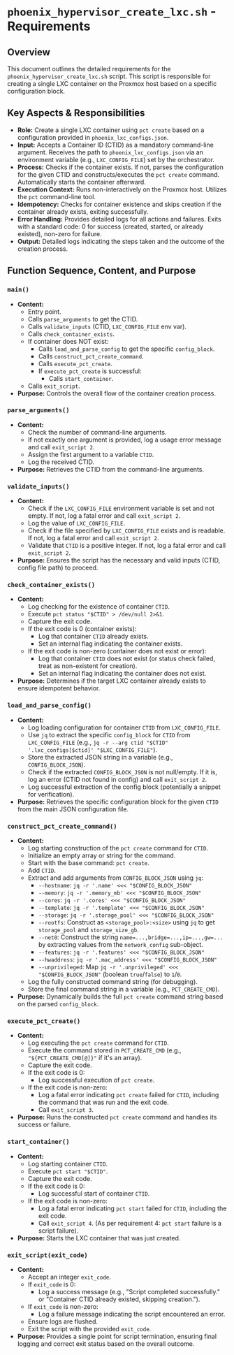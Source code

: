 # `phoenix_hypervisor_create_lxc.sh` - Requirements

## Overview

This document outlines the detailed requirements for the `phoenix_hypervisor_create_lxc.sh` script. This script is responsible for creating a single LXC container on the Proxmox host based on a specific configuration block.

## Key Aspects & Responsibilities

*   **Role:** Create a single LXC container using `pct create` based on a configuration provided in `phoenix_lxc_configs.json`.
*   **Input:** Accepts a Container ID (CTID) as a mandatory command-line argument. Receives the path to `phoenix_lxc_configs.json` via an environment variable (e.g., `LXC_CONFIG_FILE`) set by the orchestrator.
*   **Process:** Checks if the container exists. If not, parses the configuration for the given CTID and constructs/executes the `pct create` command. Automatically starts the container afterward.
*   **Execution Context:** Runs non-interactively on the Proxmox host. Utilizes the `pct` command-line tool.
*   **Idempotency:** Checks for container existence and skips creation if the container already exists, exiting successfully.
*   **Error Handling:** Provides detailed logs for all actions and failures. Exits with a standard code: 0 for success (created, started, or already existed), non-zero for failure.
*   **Output:** Detailed logs indicating the steps taken and the outcome of the creation process.

## Function Sequence, Content, and Purpose

### `main()`
*   **Content:**
    *   Entry point.
    *   Calls `parse_arguments` to get the CTID.
    *   Calls `validate_inputs` (CTID, `LXC_CONFIG_FILE` env var).
    *   Calls `check_container_exists`.
    *   If container does NOT exist:
        *   Calls `load_and_parse_config` to get the specific `config_block`.
        *   Calls `construct_pct_create_command`.
        *   Calls `execute_pct_create`.
        *   If `execute_pct_create` is successful:
            *   Calls `start_container`.
    *   Calls `exit_script`.
*   **Purpose:** Controls the overall flow of the container creation process.

### `parse_arguments()`
*   **Content:**
    *   Check the number of command-line arguments.
    *   If not exactly one argument is provided, log a usage error message and call `exit_script 2`.
    *   Assign the first argument to a variable `CTID`.
    *   Log the received CTID.
*   **Purpose:** Retrieves the CTID from the command-line arguments.

### `validate_inputs()`
*   **Content:**
    *   Check if the `LXC_CONFIG_FILE` environment variable is set and not empty. If not, log a fatal error and call `exit_script 2`.
    *   Log the value of `LXC_CONFIG_FILE`.
    *   Check if the file specified by `LXC_CONFIG_FILE` exists and is readable. If not, log a fatal error and call `exit_script 2`.
    *   Validate that `CTID` is a positive integer. If not, log a fatal error and call `exit_script 2`.
*   **Purpose:** Ensures the script has the necessary and valid inputs (CTID, config file path) to proceed.

### `check_container_exists()`
*   **Content:**
    *   Log checking for the existence of container `CTID`.
    *   Execute `pct status "$CTID" > /dev/null 2>&1`.
    *   Capture the exit code.
    *   If the exit code is 0 (container exists):
        *   Log that container `CTID` already exists.
        *   Set an internal flag indicating the container exists.
    *   If the exit code is non-zero (container does not exist or error):
        *   Log that container `CTID` does not exist (or status check failed, treat as non-existent for creation).
        *   Set an internal flag indicating the container does not exist.
*   **Purpose:** Determines if the target LXC container already exists to ensure idempotent behavior.

### `load_and_parse_config()`
*   **Content:**
    *   Log loading configuration for container `CTID` from `LXC_CONFIG_FILE`.
    *   Use `jq` to extract the specific `config_block` for `CTID` from `LXC_CONFIG_FILE` (e.g., `jq -r --arg ctid "$CTID" '.lxc_configs[$ctid]' "$LXC_CONFIG_FILE"`).
    *   Store the extracted JSON string in a variable (e.g., `CONFIG_BLOCK_JSON`).
    *   Check if the extracted `CONFIG_BLOCK_JSON` is not null/empty. If it is, log an error (CTID not found in config) and call `exit_script 2`.
    *   Log successful extraction of the config block (potentially a snippet for verification).
*   **Purpose:** Retrieves the specific configuration block for the given `CTID` from the main JSON configuration file.

### `construct_pct_create_command()`
*   **Content:**
    *   Log starting construction of the `pct create` command for `CTID`.
    *   Initialize an empty array or string for the command.
    *   Start with the base command: `pct create`.
    *   Add `CTID`.
    *   Extract and add arguments from `CONFIG_BLOCK_JSON` using `jq`:
        *   `--hostname`: `jq -r '.name' <<< "$CONFIG_BLOCK_JSON"`
        *   `--memory`: `jq -r '.memory_mb' <<< "$CONFIG_BLOCK_JSON"`
        *   `--cores`: `jq -r '.cores' <<< "$CONFIG_BLOCK_JSON"`
        *   `--template`: `jq -r '.template' <<< "$CONFIG_BLOCK_JSON"`
        *   `--storage`: `jq -r '.storage_pool' <<< "$CONFIG_BLOCK_JSON"`
        *   `--rootfs`: Construct as `<storage_pool>:<size>` using `jq` to get `storage_pool` and `storage_size_gb`.
        *   `--net0`: Construct the string `name=...,bridge=...,ip=...,gw=...` by extracting values from the `network_config` sub-object.
        *   `--features`: `jq -r '.features' <<< "$CONFIG_BLOCK_JSON"`
        *   `--hwaddress`: `jq -r '.mac_address' <<< "$CONFIG_BLOCK_JSON"`
        *   `--unprivileged`: Map `jq -r '.unprivileged' <<< "$CONFIG_BLOCK_JSON"` (boolean `true`/`false`) to `1`/`0`.
    *   Log the fully constructed command string (for debugging).
    *   Store the final command string in a variable (e.g., `PCT_CREATE_CMD`).
*   **Purpose:** Dynamically builds the full `pct create` command string based on the parsed `config_block`.

### `execute_pct_create()`
*   **Content:**
    *   Log executing the `pct create` command for `CTID`.
    *   Execute the command stored in `PCT_CREATE_CMD` (e.g., `"${PCT_CREATE_CMD[@]}"` if it's an array).
    *   Capture the exit code.
    *   If the exit code is 0:
        *   Log successful execution of `pct create`.
    *   If the exit code is non-zero:
        *   Log a fatal error indicating `pct create` failed for `CTID`, including the command that was run and the exit code.
        *   Call `exit_script 3`.
*   **Purpose:** Runs the constructed `pct create` command and handles its success or failure.

### `start_container()`
*   **Content:**
    *   Log starting container `CTID`.
    *   Execute `pct start "$CTID"`.
    *   Capture the exit code.
    *   If the exit code is 0:
        *   Log successful start of container `CTID`.
    *   If the exit code is non-zero:
        *   Log a fatal error indicating `pct start` failed for `CTID`, including the exit code.
        *   Call `exit_script 4`. (As per requirement 4: `pct start` failure is a script failure).
*   **Purpose:** Starts the LXC container that was just created.

### `exit_script(exit_code)`
*   **Content:**
    *   Accept an integer `exit_code`.
    *   If `exit_code` is 0:
        *   Log a success message (e.g., "Script completed successfully." or "Container CTID already existed, skipping creation.").
    *   If `exit_code` is non-zero:
        *   Log a failure message indicating the script encountered an error.
    *   Ensure logs are flushed.
    *   Exit the script with the provided `exit_code`.
*   **Purpose:** Provides a single point for script termination, ensuring final logging and correct exit status based on the overall outcome.